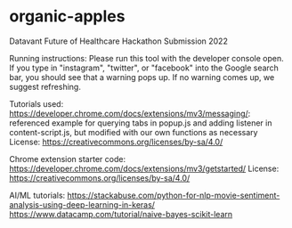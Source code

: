 # organic-apples
Datavant Future of Healthcare Hackathon Submission 2022

Running instructions:
Please run this tool with the developer console open. If you type in "instagram", "twitter", or "facebook" into the Google search bar, you should see that a warning pops up. If no warning comes up, we suggest refreshing.

Tutorials used:
https://developer.chrome.com/docs/extensions/mv3/messaging/: referenced example for querying tabs in popup.js and adding listener in content-script.js, but modified with our own functions as necessary
License: https://creativecommons.org/licenses/by-sa/4.0/

Chrome extension starter code: https://developer.chrome.com/docs/extensions/mv3/getstarted/ 
License: https://creativecommons.org/licenses/by-sa/4.0/

AI/ML tutorials: 
https://stackabuse.com/python-for-nlp-movie-sentiment-analysis-using-deep-learning-in-keras/
https://www.datacamp.com/tutorial/naive-bayes-scikit-learn